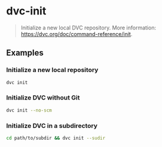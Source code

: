 # dvc-init

> Initialize a new local DVC repository. More information: <https://dvc.org/doc/command-reference/init>.

## Examples

### Initialize a new local repository

```bash
dvc init
```

### Initialize DVC without Git

```bash
dvc init --no-scm
```

### Initialize DVC in a subdirectory

```bash
cd path/to/subdir && dvc init --sudir
```
